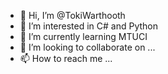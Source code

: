 - 👋 Hi, I’m @TokiWarthooth
- 👀 I’m interested in C# and Python
- 🌱 I’m currently learning MTUCI
- 💞️ I’m looking to collaborate on ...
- 📫 How to reach me ...

<!---
TokiWarthooth/TokiWarthooth is a ✨ special ✨ repository because its `README.md` (this file) appears on your GitHub profile.
You can click the Preview link to take a look at your changes.
--->
